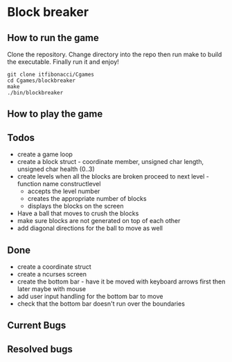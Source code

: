 # Block breaker

## How to run the game
Clone the repository. Change directory into the repo then run make to build the executable. Finally run it and enjoy!
```
git clone itfibonacci/Cgames
cd Cgames/blockbreaker
make
./bin/blockbreaker
```

## How to play the game

## Todos
- create a game loop
- create a block struct - coordinate member, unsigned char length, unsigned char health (0..3)
- create levels when all the blocks are broken proceed to next level - function name constructlevel
	- accepts the level number
	- creates the appropriate number of blocks
	- displays the blocks on the screen
- Have a ball that moves to crush the blocks
- make sure blocks are not generated on top of each other
- add diagonal directions for the ball to move as well

## Done
- create a coordinate struct
- create a ncurses screen
- create the bottom bar - have it be moved with keyboard arrows first then later maybe with mouse
- add user input handling for the bottom bar to move
- check that the bottom bar doesn't run over the boundaries

## Current Bugs

## Resolved bugs

